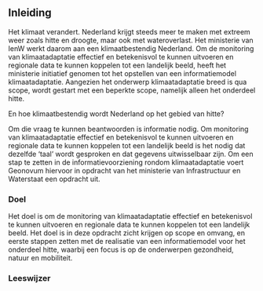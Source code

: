 ## Inleiding
Het klimaat verandert. Nederland krijgt steeds meer te maken met extreem weer zoals hitte en droogte, maar ook met wateroverlast. Het ministerie van IenW werkt daarom aan een klimaatbestendig Nederland. Om de monitoring van klimaatadaptatie effectief en betekenisvol te kunnen uitvoeren en regionale data te kunnen koppelen tot een landelijk beeld, heeft het ministerie initiatief genomen tot het opstellen van een informatiemodel klimaatadaptatie. Aangezien het onderwerp klimaatadaptatie breed is qua scope, wordt gestart met een beperkte scope, namelijk alleen het onderdeel hitte. 

En hoe klimaatbestendig wordt Nederland op het gebied van hitte?

Om die vraag te kunnen beantwoorden is informatie nodig. Om monitoring van klimaatadaptatie effectief en betekenisvol te kunnen uitvoeren en regionale data te kunnen koppelen tot een landelijk beeld is het nodig dat dezelfde ‘taal’ wordt gesproken en dat gegevens uitwisselbaar zijn.
Om een stap te zetten in de informatievoorziening rondom klimaatadaptatie voert Geonovum hiervoor in opdracht van het ministerie van Infrastructuur en Waterstaat een opdracht uit. 

### Doel
Het doel is om de monitoring van klimaatadaptatie effectief en betekenisvol te kunnen uitvoeren en regionale data te kunnen koppelen tot een landelijk beeld. Het doel is in deze opdracht zicht krijgen op scope en omvang, en eerste stappen zetten met de realisatie van een informatiemodel voor het onderdeel hitte, waarbij een focus is op de  onderwerpen gezondheid, natuur en mobiliteit.


### Leeswijzer
<nog aanvullen> 

